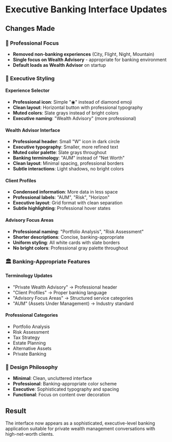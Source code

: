 # Executive Banking Interface Updates

## Changes Made

### 🏦 **Professional Focus**
- **Removed non-banking experiences** (City, Flight, Night, Mountain)
- **Single focus on Wealth Advisory** - appropriate for banking environment
- **Default loads as Wealth Advisor** on startup

### 🎯 **Executive Styling**

#### **Experience Selector**
- **Professional icon**: Simple "◉" instead of diamond emoji
- **Clean layout**: Horizontal button with professional typography
- **Muted colors**: Slate grays instead of bright colors
- **Executive naming**: "Wealth Advisory" (more professional)

#### **Wealth Advisor Interface**
- **Professional header**: Small "W" icon in dark circle
- **Executive typography**: Smaller, more refined text
- **Muted color palette**: Slate grays throughout
- **Banking terminology**: "AUM" instead of "Net Worth"
- **Clean layout**: Minimal spacing, professional borders
- **Subtle interactions**: Light shadows, no bright colors

#### **Client Profiles**
- **Condensed information**: More data in less space
- **Professional labels**: "AUM", "Risk", "Horizon"
- **Executive layout**: Grid format with clean separation
- **Subtle highlighting**: Professional hover states

#### **Advisory Focus Areas**
- **Professional naming**: "Portfolio Analysis", "Risk Assessment"
- **Shorter descriptions**: Concise, banking-appropriate
- **Uniform styling**: All white cards with slate borders
- **No bright colors**: Professional gray palette throughout

### 🏛️ **Banking-Appropriate Features**

#### **Terminology Updates**
- "Private Wealth Advisory" → Professional header
- "Client Profiles" → Proper banking language
- "Advisory Focus Areas" → Structured service categories
- "AUM" (Assets Under Management) → Industry standard

#### **Professional Categories**
- Portfolio Analysis
- Risk Assessment  
- Tax Strategy
- Estate Planning
- Alternative Assets
- Private Banking

### 🎨 **Design Philosophy**
- **Minimal**: Clean, uncluttered interface
- **Professional**: Banking-appropriate color scheme
- **Executive**: Sophisticated typography and spacing
- **Functional**: Focus on content over decoration

## Result
The interface now appears as a sophisticated, executive-level banking application suitable for private wealth management conversations with high-net-worth clients.
